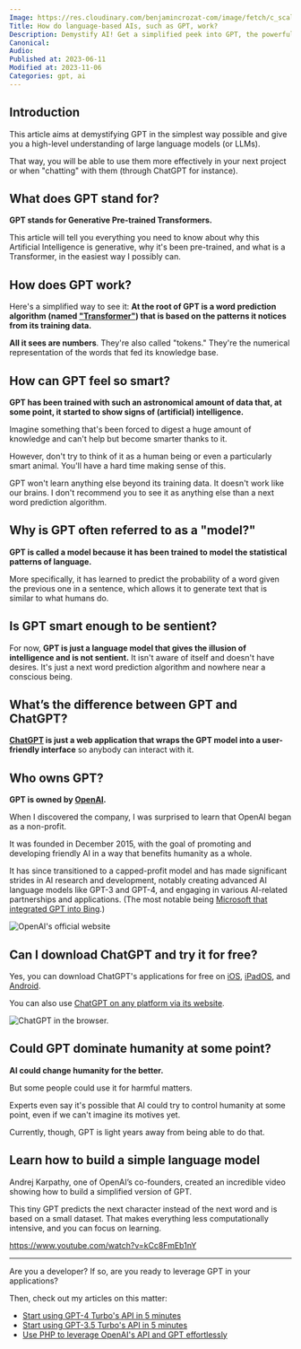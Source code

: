 ```yaml
---
Image: https://res.cloudinary.com/benjamincrozat-com/image/fetch/c_scale,f_webp,q_auto,w_1200/https://life-long-bunny.fra1.digitaloceanspaces.com/media-library/production/226/W8y0RgZzKlAkcpLoBrIHiNxc5Utr65-metaMTdlNDMwMTAtNDYyZC00OWJmLWJhMmMtY2MzNmNlYTQwNDQwLmpwZw%3D%3D-.jpg
Title: How do language-based AIs, such as GPT, work?
Description: Demystify AI! Get a simplified peek into GPT, the powerful language model, and explore its potential and challenges for the future of technology.
Canonical: 
Audio:
Published at: 2023-06-11
Modified at: 2023-11-06
Categories: gpt, ai
---
```


## Introduction

This article aims at demystifying GPT in the simplest way possible and give you a high-level understanding of large language models (or LLMs). 

That way, you will be able to use them more effectively in your next project or when "chatting" with them (through ChatGPT for instance).

## What does GPT stand for?

**GPT stands for Generative Pre-trained Transformers.**

This article will tell you everything you need to know about why this Artificial Intelligence is generative, why it's been pre-trained, and what is a Transformer, in the easiest way I possibly can.

## How does GPT work?

Here's a simplified way to see it: **At the root of GPT is a word prediction algorithm (named ["Transformer"](https://en.wikipedia.org/wiki/Transformer_(machine_learning_model))) that is based on the patterns it notices from its training data.**

**All it sees are numbers**. They're also called "tokens." They're the numerical representation of the words that fed its knowledge base.

## How can GPT feel so smart?

**GPT has been trained with such an astronomical amount of data that, at some point, it started to show signs of (artificial) intelligence.**

Imagine something that's been forced to digest a huge amount of knowledge and can't help but become smarter thanks to it.

However, don't try to think of it as a human being or even a particularly smart animal. You'll have a hard time making sense of this.

GPT won't learn anything else beyond its training data. It doesn't work like our brains. I don't recommend you to see it as anything else than a next word prediction algorithm.

## Why is GPT often referred to as a "model?"

**GPT is called a model because it has been trained to model the statistical patterns of language.**

More specifically, it has learned to predict the probability of a word given the previous one in a sentence, which allows it to generate text that is similar to what humans do.

## Is GPT smart enough to be sentient?

For now, **GPT is just a language model that gives the illusion of intelligence and is not sentient.** It isn't aware of itself and doesn't have desires. It's just a next word prediction algorithm and nowhere near a conscious being.

## What’s the difference between GPT and ChatGPT?

**[ChatGPT](https://chat.openai.com) is just a web application that wraps the GPT model into a user-friendly interface** so anybody can interact with it.

## Who owns GPT?

**GPT is owned by [OpenAI](https://openai.com).**

When I discovered the company, I was surprised to learn that OpenAI began as a non-profit.

It was founded in December 2015, with the goal of promoting and developing friendly AI in a way that benefits humanity as a whole.

It has since transitioned to a capped-profit model and has made significant strides in AI research and development, notably creating advanced AI language models like GPT-3 and GPT-4, and engaging in various AI-related partnerships and applications. (The most notable being [Microsoft that integrated GPT into Bing](https://chat.bing.com).)

![OpenAI's official website](https://life-long-bunny.fra1.digitaloceanspaces.com/media-library/production/225/conversions/ppHhj8QqH1z8HQYyqE443Q1OuHvXcU-metaQ2xlYW5TaG90IDIwMjMtMTEtMDYgYXQgMTYuNDUuMDFAMngucG5n--medium.jpg)

## Can I download ChatGPT and try it for free?

Yes, you can download ChatGPT's applications for free on [iOS](https://apps.apple.com/app/chatgpt/id6448311069?platform=ios), [iPadOS](https://apps.apple.com/app/chatgpt/id6448311069?platform=ipad), and [Android](https://play.google.com/store/apps/details?id=com.openai.chatgpt&pli=1).

You can also use [ChatGPT on any platform via its website](https://chat.openai.com).

![ChatGPT in the browser.](https://life-long-bunny.fra1.digitaloceanspaces.com/media-library/production/224/conversions/nRxwWxKl8qb8yIGyEqPdIqeoxRFfAd-metaQ2xlYW5TaG90IDIwMjMtMTEtMDYgYXQgMTYuNDQuMTRAMngucG5n--medium.jpg)

## Could GPT dominate humanity at some point?

**AI could change humanity for the better.**

But some people could use it for harmful matters.

Experts even say it's possible that AI could try to control humanity at some point, even if we can't imagine its motives yet.

Currently, though, GPT is light years away from being able to do that.

## Learn how to build a simple language model

Andrej Karpathy, one of OpenAI’s co-founders, created an incredible video showing how to build a simplified version of GPT.

This tiny GPT predicts the next character instead of the next word and is based on a small dataset. That makes everything less computationally intensive, and you can focus on learning.

https://www.youtube.com/watch?v=kCc8FmEb1nY

---

Are you a developer? If so, are you ready to leverage GPT in your applications?

Then, check out my articles on this matter:
- [Start using GPT-4 Turbo's API in 5 minutes](https://benjamincrozat.com/gpt-4-turbo)
- [Start using GPT-3.5 Turbo's API in 5 minutes](https://benjamincrozat.com/gpt-35-turbo)
- [Use PHP to leverage OpenAI's API and GPT effortlessly](https://benjamincrozat.com/openai-api-php)